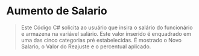 # Aumento de Salario

> Este Código C# solicita ao usuário que insira o salário do funcionário e armazena na variável salário.
> Este valor inserido é enquadrado em uma das cinco categorias pré estabelecidas.
> É mostrado o Novo Salario, o Valor do Reajuste e o percentual aplicado.
